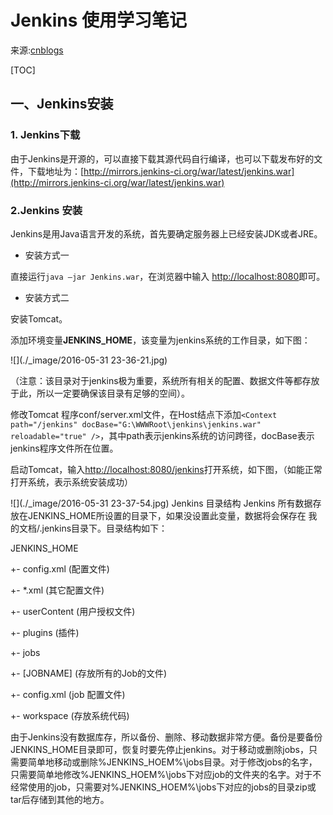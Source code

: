 # Jenkins 使用学习笔记

来源:[cnblogs](http://www.cnblogs.com/ppinfo/p/3224643.html)

[TOC]

## 一、Jenkins安装

### 1. Jenkins下载
由于Jenkins是开源的，可以直接下载其源代码自行编译，也可以下载发布好的文件，下载地址为：[http://mirrors.jenkins-ci.org/war/latest/jenkins.war](http://mirrors.jenkins-ci.org/war/latest/jenkins.war)

### 2.Jenkins 安装
Jenkins是用Java语言开发的系统，首先要确定服务器上已经安装JDK或者JRE。

* 安装方式一

直接运行`java –jar Jenkins.war`，在浏览器中输入 [http://localhost:8080](http://localhost:8080)即可。

* 安装方式二

安装Tomcat。

添加环境变量**JENKINS_HOME**，该变量为jenkins系统的工作目录，如下图：

![](./_image/2016-05-31 23-36-21.jpg)

（注意：该目录对于jenkins极为重要，系统所有相关的配置、数据文件等都存放于此，所以一定要确保该目录有足够的空间）。

修改Tomcat 程序conf/server.xml文件，在Host结点下添加`<Context path="/jenkins" docBase="G:\WWWRoot\jenkins\jenkins.war" reloadable="true" />`，其中path表示jenkins系统的访问跨径，docBase表示jenkins程序文件所在位置。

启动Tomcat，输入[http://localhost:8080/jenkins](http://localhost:8080/jenkins)打开系统，如下图，（如能正常打开系统，表示系统安装成功）

![](./_image/2016-05-31 23-37-54.jpg)
Jenkins 目录结构
Jenkins 所有数据存放在JENKINS_HOME所设置的目录下，如果没设置此变量，数据将会保存在 我的文档/.jenkins目录下。目录结构如下：

JENKINS_HOME

+- config.xml (配置文件)

+- *.xml (其它配置文件)

+- userContent (用户授权文件)

+- plugins (插件)

+- jobs

+- [JOBNAME] (存放所有的Job的文件)

+- config.xml (job 配置文件)

+- workspace (存放系统代码)

由于Jenkins没有数据库存，所以备份、删除、移动数据非常方便。备份是要备份JENKINS_HOME目录即可，恢复时要先停止jenkins。对于移动或删除jobs，只需要简单地移动或删除%JENKINS_HOEM%\jobs目录。对于修改jobs的名字，只需要简单地修改%JENKINS_HOEM%\jobs下对应job的文件夹的名字。对于不经常使用的job，只需要对%JENKINS_HOEM%\jobs下对应的jobs的目录zip或tar后存储到其他的地方。

